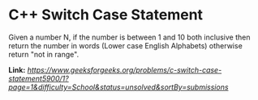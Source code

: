 # C++ Switch Case Statement
Given a number N, if the number is between 1 and 10 both inclusive then return the number in words (Lower case English Alphabets) otherwise return "not in range".  
  
**Link:** _https://www.geeksforgeeks.org/problems/c-switch-case-statement5900/1?page=1&difficulty=School&status=unsolved&sortBy=submissions_
